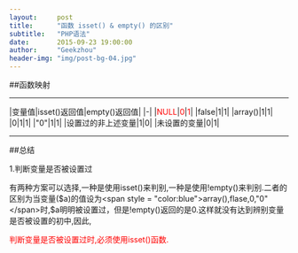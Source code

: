 ```yaml
---
layout:     post
title:      "函数 isset() & empty() 的区别"
subtitle:   "PHP语法"
date:       2015-09-23 19:00:00
author:     "Geekzhou"
header-img: "img/post-bg-04.jpg"
---
```


##函数映射

***

|变量值|isset()返回值|empty()返回值|
|-|
|<span style = "color:red">NULL</span>|<span style = "color:red">0</span>|<span style = "color:red">1</span>|
|false|1|1|
|array()|1|1|
|0|1|1|
|"0"|1|1|
|设置过的非上述变量|1|0|
|未设置的变量|0|1|

***

##总结

1.判断变量是否被设置过

有两种方案可以选择,一种是使用isset()来判别,一种是使用!empty()来判别.二者的区别为当变量($a)的值设为<span style = "color:blue">array(),flase,0,"0"</span>时,$a明明被设置过，但是!empty()返回的是0.这样就没有达到辨别变量是否被设置的初中,因此,

<span style = "color:red">判断变量是否被设置过时,必须使用isset()函数.</span>